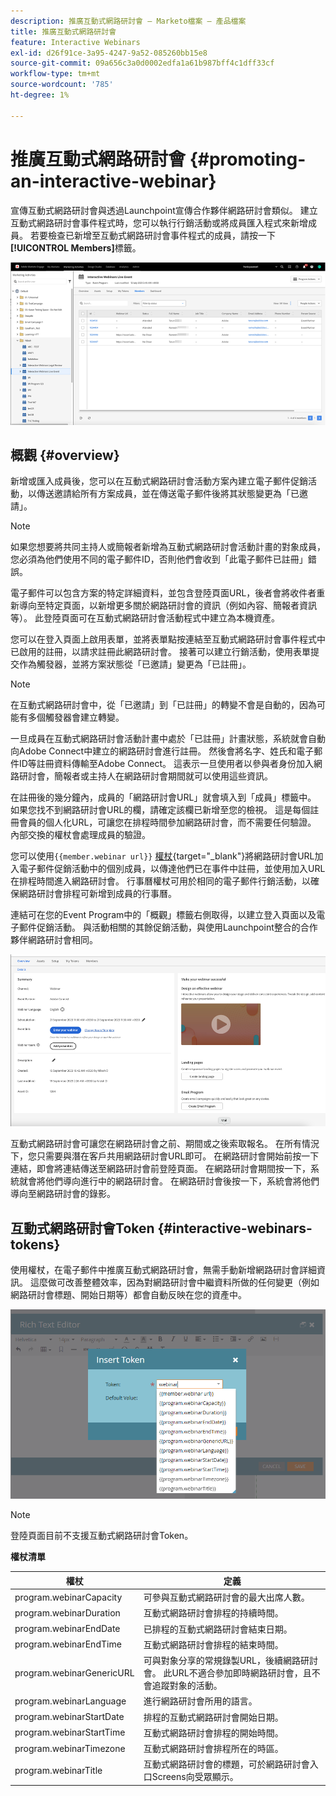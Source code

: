 ```yaml
---
description: 推廣互動式網路研討會 — Marketo檔案 — 產品檔案
title: 推廣互動式網路研討會
feature: Interactive Webinars
exl-id: d26f91ce-3a95-4247-9a52-085260bb15e8
source-git-commit: 09a656c3a0d0002edfa1a61b987bff4c1dff33cf
workflow-type: tm+mt
source-wordcount: '785'
ht-degree: 1%

---
```


# 推廣互動式網路研討會 {#promoting-an-interactive-webinar}

宣傳互動式網路研討會與透過Launchpoint宣傳合作夥伴網路研討會類似。 建立互動式網路研討會事件程式時，您可以執行行銷活動或將成員匯入程式來新增成員。 若要檢查已新增至互動式網路研討會事件程式的成員，請按一下&#x200B;**[!UICONTROL Members]**&#x200B;標籤。

![](assets/promoting-an-interactive-webinar-1.png)

## 概觀 {#overview}

新增或匯入成員後，您可以在互動式網路研討會活動方案內建立電子郵件促銷活動，以傳送邀請給所有方案成員，並在傳送電子郵件後將其狀態變更為「已邀請」。

>[!NOTE]
>
>如果您想要將共同主持人或簡報者新增為互動式網路研討會活動計畫的對象成員，您必須為他們使用不同的電子郵件ID，否則他們會收到「此電子郵件已註冊」錯誤。

電子郵件可以包含方案的特定詳細資料，並包含登陸頁面URL，後者會將收件者重新導向至特定頁面，以新增更多關於網路研討會的資訊（例如內容、簡報者資訊等）。 此登陸頁面可在互動式網路研討會活動程式中建立為本機資產。

您可以在登入頁面上啟用表單，並將表單點按連結至互動式網路研討會事件程式中已啟用的註冊，以請求註冊此網路研討會。 接著可以建立行銷活動，使用表單提交作為觸發器，並將方案狀態從「已邀請」變更為「已註冊」。

>[!NOTE]
>
>在互動式網路研討會中，從「已邀請」到「已註冊」的轉變不會是自動的，因為可能有多個觸發器會建立轉變。

一旦成員在互動式網路研討會活動計畫中處於「已註冊」計畫狀態，系統就會自動向Adobe Connect中建立的網路研討會進行註冊。 然後會將名字、姓氏和電子郵件ID等註冊資料傳輸至Adobe Connect。 這表示一旦使用者以參與者身份加入網路研討會，簡報者或主持人在網路研討會期間就可以使用這些資訊。

在註冊後的幾分鐘內，成員的「網路研討會URL」就會填入到「成員」標籤中。 如果您找不到網路研討會URL的欄，請確定該欄已新增至您的檢視。 這是每個註冊會員的個人化URL，可讓您在排程時間參加網路研討會，而不需要任何驗證。 內部交換的權杖會處理成員的驗證。

您可以使用`{{member.webinar url}}` [權杖](/help/marketo/product-docs/demand-generation/landing-pages/personalizing-landing-pages/tokens-overview.md){target="_blank"}將網路研討會URL加入電子郵件促銷活動中的個別成員，以傳達他們已在事件中註冊，並使用加入URL在排程時間進入網路研討會。 行事曆權杖可用於相同的電子郵件行銷活動，以確保網路研討會排程可新增到成員的行事曆。

連結可在您的Event Program中的「概觀」標籤右側取得，以建立登入頁面以及電子郵件促銷活動。 與活動相關的其餘促銷活動，與使用Launchpoint整合的合作夥伴網路研討會相同。

![](assets/promoting-an-interactive-webinar-2.png)

互動式網路研討會可讓您在網路研討會之前、期間或之後索取報名。 在所有情況下，您只需要與潛在客戶共用網路研討會URL即可。 在網路研討會開始前按一下連結，即會將連結傳送至網路研討會前登陸頁面。 在網路研討會期間按一下，系統就會將他們導向進行中的網路研討會。 在網路研討會後按一下，系統會將他們導向至網路研討會的錄影。

## 互動式網路研討會Token {#interactive-webinars-tokens}

使用權杖，在電子郵件中推廣互動式網路研討會，無需手動新增網路研討會詳細資訊。 這麼做可改善整體效率，因為對網路研討會中繼資料所做的任何變更（例如網路研討會標題、開始日期等）都會自動反映在您的資產中。

![](assets/promoting-an-interactive-webinar-3.png)

>[!NOTE]
>
>登陸頁面目前不支援互動式網路研討會Token。

**權杖清單**

<table><thead>
  <tr>
    <th>權杖</th>
    <th>定義</th>
  </tr></thead>
<tbody>
  <tr>
    <td>program.webinarCapacity</td>
    <td>可參與互動式網路研討會的最大出席人數。</td>
  </tr>
  <tr>
    <td>program.webinarDuration</td>
    <td>互動式網路研討會排程的持續時間。</td>
  </tr>
  <tr>
    <td>program.webinarEndDate</td>
    <td>已排程的互動式網路研討會結束日期。</td>
  </tr>
  <tr>
    <td>program.webinarEndTime</td>
    <td>互動式網路研討會排程的結束時間。</td>
  </tr>
  <tr>
    <td>program.webinarGenericURL</td>
    <td>可與對象分享的常規錄製URL，後續網路研討會。 此URL不適合參加即時網路研討會，且不會追蹤對象的活動。</td>
  </tr>
  <tr>
    <td>program.webinarLanguage</td>
    <td>進行網路研討會所用的語言。</td>
  </tr>
  <tr>
    <td>program.webinarStartDate</td>
    <td>排程的互動式網路研討會開始日期。</td>
  </tr>
  <tr>
    <td>program.webinarStartTime</td>
    <td>互動式網路研討會排程的開始時間。</td>
  </tr>
  <tr>
    <td>program.webinarTimezone</td>
    <td>互動式網路研討會排程所在的時區。</td>
  </tr>
  <tr>
    <td>program.webinarTitle</td>
    <td>互動式網路研討會的標題，可於網路研討會入口Screens向受眾顯示。</td>
  </tr>
</tbody></table>
